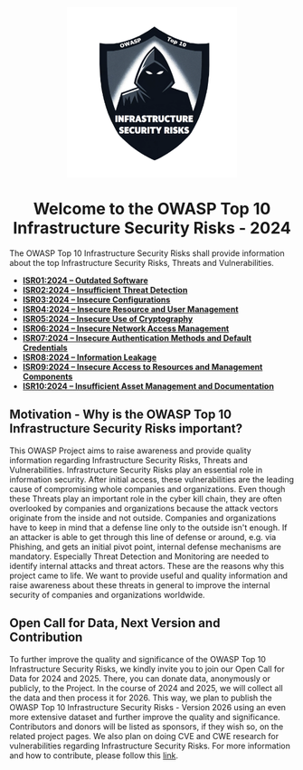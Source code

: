 <img src="./assets/images/logo-clean.png" alt="logo" width="300" style="display: block;margin-left: auto;margin-right: auto;"/>

<h1 align="center">
Welcome to the OWASP Top 10 Infrastructure Security Risks - 2024
</h1>

The OWASP Top 10 Infrastructure Security Risks shall provide information about the top Infrastructure Security Risks, Threats and Vulnerabilities.

- [**ISR01:2024 – Outdated Software**](./docs/2024/ISR01_2024-Outdated_Software.md)
- [**ISR02:2024 – Insufficient Threat Detection**](./docs/2024/ISR02_2024-Insufficient_Threat_Detection.md)
- [**ISR03:2024 – Insecure Configurations**](./docs/2024/ISR03_2024-Insecure_Configurations.md)
- [**ISR04:2024 – Insecure Resource and User Management**](./docs/2024/ISR04_2024-Insecure_Resource_and_User_Management.md)
- [**ISR05:2024 – Insecure Use of Cryptography**](./docs/2024/ISR05_2024-Insecure_Use_of_Cryptography.md)
- [**ISR06:2024 – Insecure Network Access Management**](./docs/2024/ISR06_2024-Insecure_Network_Access_Management.md)
- [**ISR07:2024 – Insecure Authentication Methods and Default Credentials**](./docs/2024/ISR07_2024-Insecure_Authentication_Methods_and_Default_Credentials.md)
- [**ISR08:2024 – Information Leakage**](./docs/2024/ISR08_2024-Information_Leakage.md)
- [**ISR09:2024 – Insecure Access to Resources and Management Components**](./docs/2024/ISR09_2024-Insecure_Access_to_Resources_and_Management_Components.md)
- [**ISR10:2024 – Insufficient Asset Management and Documentation**](./docs/2024/ISR10_2024-Insufficient_Asset_Management_and_Documentation.md)

## Motivation - Why is the OWASP Top 10 Infrastructure Security Risks important?

This OWASP Project aims to raise awareness and provide quality information regarding Infrastructure Security Risks, Threats and Vulnerabilities.
Infrastructure Security Risks play an essential role in information security.
After initial access, these vulnerabilities are the leading cause of compromising whole companies and organizations. Even though these Threats play an important role in the cyber kill chain, they are often overlooked by companies and organizations because the attack vectors originate from the inside and not outside.
Companies and organizations have to keep in mind that a defense line only to the outside isn't enough. If an attacker is able to get through this line of defense or around, e.g. via Phishing, and gets an initial pivot point, internal defense mechanisms are mandatory. Especially Threat Detection and Monitoring are needed to identify internal attacks and threat actors.
These are the reasons why this project came to life. We want to provide useful and quality information and raise awareness about these threats in general to improve the internal security of companies and organizations worldwide.

## Open Call for Data, Next Version and Contribution

To further improve the quality and significance of the OWASP Top 10 Infrastructure Security Risks, we kindly invite you to join our Open Call for Data for 2024 and 2025.
There, you can donate data, anonymously or publicly, to the Project. In the course of 2024 and 2025, we will collect all the data and then process it for 2026.
This way, we plan to publish the OWASP Top 10 Infrastructure Security Risks - Version 2026 using an even more extensive dataset and further improve the quality and significance.
Contributors and donors will be listed as sponsors, if they wish so, on the related project pages.
We also plan on doing CVE and CWE research for vulnerabilities regarding Infrastructure Security Risks.
For more information and how to contribute, please follow this [link](./docs/2024/ISR_2024-Open_Call_for_Data.md).


<img style="display:none" src="https://blt.owasp.org/projects/www-project-top-10-infrastructure-security-risks/badge">